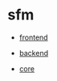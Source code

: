# sfm

- [frontend](https://vite.dev/) 

- [backend](https://expressjs.com/)
- [core](https://nodejs.org/en)